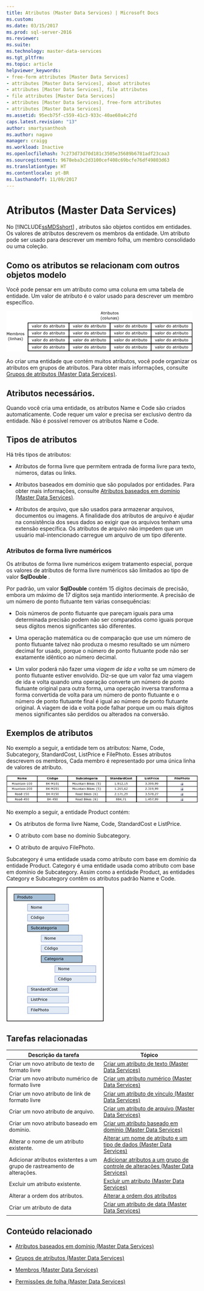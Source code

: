 ```yaml
---
title: Atributos (Master Data Services) | Microsoft Docs
ms.custom: 
ms.date: 03/15/2017
ms.prod: sql-server-2016
ms.reviewer: 
ms.suite: 
ms.technology: master-data-services
ms.tgt_pltfrm: 
ms.topic: article
helpviewer_keywords:
- free-form attributes [Master Data Services]
- attributes [Master Data Services], about attributes
- attributes [Master Data Services], file attributes
- file attributes [Master Data Services]
- attributes [Master Data Services], free-form attributes
- attributes [Master Data Services]
ms.assetid: 95ecb75f-c559-41c3-933c-40ae60a4c2fd
caps.latest.revision: "13"
author: smartysanthosh
ms.author: nagavo
manager: craigg
ms.workload: Inactive
ms.openlocfilehash: 7c273d73d70d181c3505e35689b6781adf23caa3
ms.sourcegitcommit: 9678eba3c2d3100cef408c69bcfe76df49803d63
ms.translationtype: HT
ms.contentlocale: pt-BR
ms.lasthandoff: 11/09/2017
---
```

# <a name="attributes-master-data-services"></a>Atributos (Master Data Services)
  No [!INCLUDE[ssMDSshort](../includes/ssmdsshort-md.md)] , atributos são objetos contidos em entidades. Os valores de atributos descrevem os membros da entidade. Um atributo pode ser usado para descrever um membro folha, um membro consolidado ou uma coleção.  
  
## <a name="how-attributes-relate-to-other-model-objects"></a>Como os atributos se relacionam com outros objetos modelo  
 Você pode pensar em um atributo como uma coluna em uma tabela de entidade. Um valor de atributo é o valor usado para descrever um membro específico.  
  
 ![Entidade do Master Data Services representada como tabela](../master-data-services/media/mds-conc-entity-table.gif "Entidade do Master Data Services representada como tabela")  
  
 Ao criar uma entidade que contém muitos atributos, você pode organizar os atributos em grupos de atributos. Para obter mais informações, consulte [Grupos de atributos &#40;Master Data Services&#41;](../master-data-services/attribute-groups-master-data-services.md).  
  
## <a name="required-attributes"></a>Atributos necessários.  
 Quando você cria uma entidade, os atributos Name e Code são criados automaticamente. Code requer um valor e precisa ser exclusivo dentro da entidade. Não é possível remover os atributos Name e Code.  
  
## <a name="attribute-types"></a>Tipos de atributos  
 Há três tipos de atributos:  
  
-   Atributos de forma livre que permitem entrada de forma livre para texto, números, datas ou links.  
  
-   Atributos baseados em domínio que são populados por entidades. Para obter mais informações, consulte [Atributos baseados em domínio &#40;Master Data Services&#41;](../master-data-services/domain-based-attributes-master-data-services.md).  
  
-   Atributos de arquivo, que são usados para armazenar arquivos, documentos ou imagens. A finalidade dos atributos de arquivo é ajudar na consistência dos seus dados ao exigir que os arquivos tenham uma extensão específica. Os atributos de arquivo não impedem que um usuário mal-intencionado carregue um arquivo de um tipo diferente.  
  
### <a name="numeric-free-form-attributes"></a>Atributos de forma livre numéricos  
 Os atributos de forma livre numéricos exigem tratamento especial, porque os valores de atributos de forma livre numéricos são limitados ao tipo de valor **SqlDouble** .  
  
 Por padrão, um valor **SqlDouble** contém 15 dígitos decimais de precisão, embora um máximo de 17 dígitos seja mantido interiormente. A precisão de um número de ponto flutuante tem várias consequências:  
  
-   Dois números de ponto flutuante que pareçam iguais para uma determinada precisão podem não ser comparados como iguais porque seus dígitos menos significantes são diferentes.  
  
-   Uma operação matemática ou de comparação que use um número de ponto flutuante talvez não produza o mesmo resultado se um número decimal for usado, porque o número de ponto flutuante pode não ser exatamente idêntico ao número decimal.  
  
-   Um valor poderá não fazer uma *viagem de ida e volta* se um número de ponto flutuante estiver envolvido. Diz-se que um valor faz uma viagem de ida e volta quando uma operação converte um número de ponto flutuante original para outra forma, uma operação inversa transforma a forma convertida de volta para um número de ponto flutuante e o número de ponto flutuante final é igual ao número de ponto flutuante original. A viagem de ida e volta pode falhar porque um ou mais dígitos menos significantes são perdidos ou alterados na conversão.  
  
## <a name="attribute-examples"></a>Exemplos de atributos  
 No exemplo a seguir, a entidade tem os atributos: Name, Code, Subcategory, StandardCost, ListPrice e FilePhoto. Esses atributos descrevem os membros, Cada membro é representado por uma única linha de valores de atributo.  
  
 ![Tabela de entidade de produto de bicicleta](../master-data-services/media/mds-conc-entity-table-w-data.gif "Tabela de entidade de produto de bicicleta")  
  
 No exemplo a seguir, a entidade Product contém:  
  
-   Os atributos de forma livre Name, Code, StandardCost e ListPrice.  
  
-   O atributo com base no domínio Subcategory.  
  
-   O atributo de arquivo FilePhoto.  
  
 Subcategory é uma entidade usada como atributo com base em domínio da entidade Product. Category é uma entidade usada como atributo com base em domínio de Subcategory. Assim como a entidade Product, as entidades Category e Subcategory contêm os atributos padrão Name e Code.  
  
 ![Estrutura de árvore de entidade de produto](../master-data-services/media/mds-conc-entity-ui.gif "Estrutura de árvore de entidade de produto")  
  
## <a name="related-tasks"></a>Tarefas relacionadas  
  
|Descrição da tarefa|Tópico|  
|----------------------|-----------|  
|Criar um novo atributo de texto de formato livre|[Criar um atributo de texto &#40;Master Data Services&#41;](../master-data-services/create-a-text-attribute-master-data-services.md)|  
|Criar um novo atributo numérico de formato livre|[Criar um atributo numérico &#40;Master Data Services&#41;](../master-data-services/create-a-numeric-attribute-master-data-services.md)|  
|Criar um novo atributo de link de formato livre|[Criar um atributo de vínculo &#40;Master Data Services&#41;](../master-data-services/create-a-link-attribute-master-data-services.md)|  
|Criar um novo atributo de arquivo.|[Criar um atributo de arquivo &#40;Master Data Services&#41;](../master-data-services/create-a-file-attribute-master-data-services.md)|  
|Criar um novo atributo baseado em domínio.|[Criar um atributo baseado em domínio &#40;Master Data Services&#41;](../master-data-services/create-a-domain-based-attribute-master-data-services.md)|  
|Alterar o nome de um atributo existente.|[Alterar um nome de atributo e um tipo de dados &#40;Master Data Services&#41;](../master-data-services/change-an-attribute-name-and-data-type-master-data-services.md)|  
|Adicionar atributos existentes a um grupo de rastreamento de alterações.|[Adicionar atributos a um grupo de controle de alterações &#40;Master Data Services&#41;](../master-data-services/add-attributes-to-a-change-tracking-group-master-data-services.md)|  
|Excluir um atributo existente.|[Excluir um atributo &#40;Master Data Services&#41;](../master-data-services/delete-an-attribute-master-data-services.md)|  
|Alterar a ordem dos atributos.|[Alterar a ordem dos atributos](../master-data-services/change-the-order-of-attributes.md)|  
|Criar um atributo de data|[Criar um atributo de data &#40;Master Data Services&#41;](../master-data-services/create-a-date-attribute-master-data-services.md)|  
  
## <a name="related-content"></a>Conteúdo relacionado  
  
-   [Atributos baseados em domínio &#40;Master Data Services&#41;](../master-data-services/domain-based-attributes-master-data-services.md)  
  
-   [Grupos de atributos &#40;Master Data Services&#41;](../master-data-services/attribute-groups-master-data-services.md)  
  
-   [Membros &#40;Master Data Services&#41;](../master-data-services/members-master-data-services.md)  
  
-   [Permissões de folha &#40;Master Data Services&#41;](../master-data-services/leaf-permissions-master-data-services.md)
  
